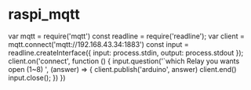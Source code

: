# raspi_mqtt
var mqtt = require('mqtt')
const readline = require('readline');
var client  = mqtt.connect('mqtt://192.168.43.34:1883')
const input = readline.createInterface({
    input: process.stdin,
    output: process.stdout
  });
client.on('connect', function () {
        input.question('`which Relay you wants open (1~8) ', (answer) => {
        client.publish('arduino',  answer)
        client.end()
        input.close();
        })
})


